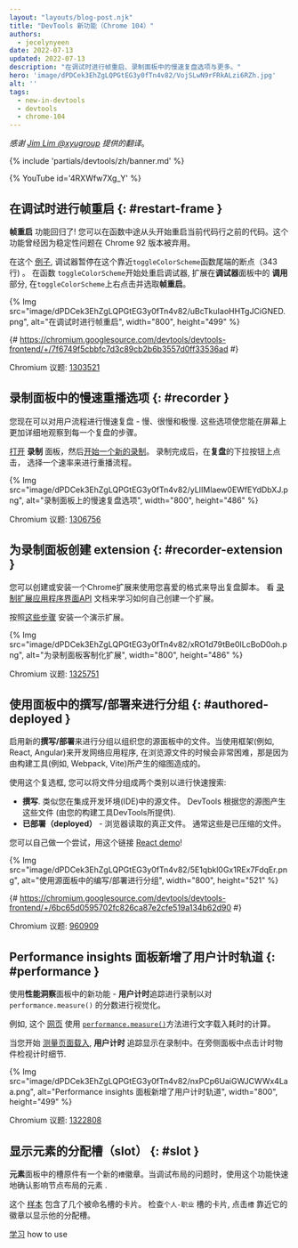 ```yaml
---	
layout: "layouts/blog-post.njk"
title: "DevTools 新功能（Chrome 104）"
authors:
  - jecelynyeen
date: 2022-07-13
updated: 2022-07-13
description: "在调试时进行帧重启、录制面板中的慢速复盘选项与更多。"
hero: 'image/dPDCek3EhZgLQPGtEG3y0fTn4v82/VojSLwN9rFRkALzi6RZh.jpg'
alt: ''
tags:
  - new-in-devtools
  - devtools
  - chrome-104
---
```


*感谢 [Jim Lim @xyugroup](https://www.linkedin.com/in/jim-lim-539a5638) 提供的翻译*。

{% include 'partials/devtools/zh/banner.md' %}

{% YouTube id='4RXWfw7Xg_Y' %}
<!-- start: translation instructions -->
<!-- + 1. Remove the "draft: true" tag above when submitting PR -->
<!-- + 2. Provide translations under each of the English commented original content -->
<!-- + 3. Translate the "description" tag above -->
<!-- + 4. Translate all the <img> alt text -->
<!-- + 5. Update the whats-new.md file -->

## 在调试时进行帧重启 {: #restart-frame  }

**帧重启** 功能回归了! 您可以在函数中途从头开始重启当前代码行之前的代码。这个功能曾经因为稳定性问题在 Chrome 92 版本被弃用。  

在这个 [例子](https://jec.fyi/), 调试器暂停在这个靠近`toggleColorScheme`函数尾端的断点（343 行) 。 在函数 `toggleColorScheme`开始处重启调试器, 扩展在**调试器**面板中的 **调用** 部分, 在`toggleColorScheme`上右点击并选取**帧重启**。  

{% Img src="image/dPDCek3EhZgLQPGtEG3y0fTn4v82/uBcTkuIaoHHTgJCiGNED.png", alt="在调试时进行帧重启", width="800", height="499" %}

{# https://chromium.googlesource.com/devtools/devtools-frontend/+/7f6749f5cbbfc7d3c89cb2b6b3557d0ff33536ad #}

Chromium 议题: [1303521](https://crbug.com/1303521)


## 录制面板中的慢速重播选项 {: #recorder  } 

您现在可以对用户流程进行慢速复盘 - 慢、很慢和极慢. 这些选项使您能在屏幕上更加详细地观察到每一个复盘的步骤。 

[打开](/docs/devtools/recorder/#open) **录制** 面板，然后[开始一个新的录制](/docs/devtools/recorder/#record)。 录制完成后，在**复盘**的下拉按钮上点击， 选择一个速率来进行重播流程。 

{% Img src="image/dPDCek3EhZgLQPGtEG3y0fTn4v82/yLIIMlaew0EWfEYdDbXJ.png", alt="录制面板上的慢速复盘选项", width="800", height="486" %}

Chromium 议题: [1306756](https://crbug.com/1306756)


## 为录制面板创建 extension {: #recorder-extension } 

您可以创建或安装一个Chrome扩展来使用您喜爱的格式来导出复盘脚本。 看 [录制扩展应用程序界面API](/docs/extensions/reference/devtools_recorder/) 文档来学习如何自己创建一个扩展。

按照[这些步骤](https://github.com/puppeteer/replay#create-a-chrome-extension-for-recorder-available-from-chrome-104-onwards) 安装一个演示扩展。 

{% Img src="image/dPDCek3EhZgLQPGtEG3y0fTn4v82/xRO1d79tBe0ILcBoD0oh.png", alt="为录制面板客制化扩展", width="800", height="486" %}

Chromium 议题: [1325751](https://crbug.com/1325751)


## 使用面板中的撰写/部署来进行分组 {: #authored-deployed } 

启用新的**撰写/部署**来进行分组以组织您的源面板中的文件。当使用框架(例如, React, Angular)来开发网络应用程序, 在浏览源文件的时候会非常困难，那是因为由构建工具(例如, Webpack, Vite)所产生的缩图造成的。  
 
使用这个复选框, 您可以将文件分组成两个类别以进行快速搜索: 

- **撰写**. 类似您在集成开发环境(IDE)中的源文件。 DevTools 根据您的源图产生这些文件 (由您的构建工具DevTools所提供).
- **已部署（deployed）** - 浏览器读取的真正文件。 通常这些是已压缩的文件。 
 
您可以自己做一个尝试，用这个链接 [React demo](https://reactjs.org/)! 

{% Img src="image/dPDCek3EhZgLQPGtEG3y0fTn4v82/5E1qbkl0Gx1REx7FdqEr.png", alt="使用源面板中的编写/部署进行分组", width="800", height="521" %}

{# https://chromium.googlesource.com/devtools/devtools-frontend/+/6bc65d0595702fc826ca87e2cfe519a134b62d90 #}
 
Chromium 议题: [960909](https://crbug.com/960909)


## Performance insights 面板新增了用户计时轨道 {: #performance }

使用**性能洞察**面板中的新功能 - **用户计时**追踪进行录制以对 `performance.measure()` 的分数进行视觉化。 

例如, 这个 [网页](https://jec.fyi/demo/perf-measure) 使用 [`performance.measure()`](https://web.dev/usertiming/#calculating-measurements-with-measure())方法进行文字载入耗时的计算。

当您开始 [测量页面载入](/docs/devtools/performance-insights/#record), **用户计时** 追踪显示在录制中。在旁侧面板中点击计时物件检视计时细节. 

{% Img src="image/dPDCek3EhZgLQPGtEG3y0fTn4v82/nxPCp6UaiGWJCWWx4Laa.png", alt="Performance insights 面板新增了用户计时轨道", width="800", height="499" %}

Chromium 议题: [1322808](https://crbug.com/1322808)

 
## 显示元素的分配槽（slot） {: #slot } 

**元素**面板中的槽原件有一个新的`槽`徽章。当调试布局的问题时，使用这个功能快速地确认影响节点布局的元素 .  

这个 [样本](https://mdn.github.io/web-components-examples/slotted-pseudo-element/) 包含了几个被命名槽的卡片。 检查`个人-职业` 槽的卡片, 点击`槽` 靠近它的徽章以显示他的分配槽。 

[学习](https://developer.mozilla.org/docs/Web/Web_Components/Using_templates_and_slots) how to use [<template>](https://developer.mozilla.org/docs/Web/HTML/Element/template) and [<slot>](https://developer.mozilla.org/docs/Web/HTML/Element/slot) 元素分配一个可以用来填充网页组件的影子文件对象模型 (Shadow DOM) 的自由面板。 

{% Img src="image/dPDCek3EhZgLQPGtEG3y0fTn4v82/7uQGHp9WoMCG1RIAkgIF.png", alt="显示元素的分配槽", width="800", height="486" %}

{# https://chromium.googlesource.com/devtools/devtools-frontend/+/164e238dabefc08018318a981131eedf2e81736b #}

Chromium 议题: [1018906](https://crbug.com/1018906)


## 模拟性能录制的硬件并发 {: #simulate  } 
 
在**性能** 面板中的**硬件并发**新设置让开发者设置由`navigator.hardwareConcurrency`报告的值。 
 
一些应用程序使用 `navigator.hardwareConcurrency`来调控他们的应用程序的并行程度, 例如,  调控Emscripten的可移植操作系统接口线程池(PThread)的大小. 使用这个功能, 开发者可以测试他们的应用程序在不同的内核数下的性能。
 
{% Img src="image/dPDCek3EhZgLQPGtEG3y0fTn4v82/PyykGRv29FZbBKJAwWOW.png", alt="模拟性能录制的硬件并行", width="800", height="536" %}

{# https://chromium.googlesource.com/devtools/devtools-frontend/+/b26de259d74a45e700d989ad9178c5e3a8b73145 #}
 
Chromium 议题: [1297439](https://crbug.com/1297439)


## 在自动填充层叠样式表（CSS）时预览非颜色数值的值 {: #css-var } 

当完成自当填充层叠样式表（CSS）变量时, DevTools 可以使用有意义的数值填充非颜色变量，并且让你预览改变后的节点数值。 

{% Img src="image/dPDCek3EhZgLQPGtEG3y0fTn4v82/V4slwNtX9HwLPdAyr8JF.png", alt="在自动填充层叠样式表（CSS）时预览非颜色数值的值", width="800", height="431" %}

{# https://chromium.googlesource.com/devtools/devtools-frontend/+/977cc58cb5654a2b68142ef8ac1b3f9ac2822694 #}

Chromium 议题: [1285091](https://crbug.com/1285091)

        
## 识别退后/前进缓存面板中的阻塞帧 {: #bfcache } 

[退后/前进缓存](/docs/devtools/application/back-forward-cache/) 面板中的**应用程序** 有新的 **帧** 分部来帮助你识别阻止页面符合bfcache条件的阻塞帧 . 

{% Img src="image/dPDCek3EhZgLQPGtEG3y0fTn4v82/UaRYEoYYoXhjSIn9seYK.png", alt="识别退后/前进缓存面板中的阻塞帧", width="800", height="486" %}
 
{# https://chromium.googlesource.com/devtools/devtools-frontend/+/897799b24fff0639d483111dd2d957288ba2bd06 #}
 
Chromium 议题: [1288158](https://crbug.com/1288158) 
 
 
## 改良JavaScript对象的自动填充建议 {: #autocomplete } 

JavaScript对象属性的自动填充现在可以根据这个规律显示: 

1. 拥有可枚举的属性
2. 拥有不可枚举的属性
3. 继承的可枚举的属性
4. 继承的不可枚举的属性

以前，开发者很难找到相关属性， 因为这个建议功能只支持自己的属性而非它的继承属性, 并且所有的继承属性都有自己的优先等级。

{% Img src="image/dPDCek3EhZgLQPGtEG3y0fTn4v82/IvFTcOWrBOTTMRHqn8u4.png", alt="JavaScript对象属性的自动填充现在可以根据这个规律显示", width="800", height="563" %}

{# https://chromium.googlesource.com/devtools/devtools-frontend/+/cee5205ae93c95b1dce49e220b9ebfa8c998d5a6 #}
 
Chromium 议题: [1299241](https://crbug.com/1299241)

 
## 源图改良 {: #sourcemaps }
 
以下是列出了几个源图的修复，这些修复改进了整体调试体验: 
 
- 断点现在可以作用在带有sourceURL注释的内联的 `<script>`脚本中。 
- 调试器现在可以解析带有源图的**范围**视图中的块作用域变量。 
  {% Img src="image/dPDCek3EhZgLQPGtEG3y0fTn4v82/gv9cGnDMF7OVlXPWntII.png", alt="解析块作用域变量lock scoped variables", width="800", height="532" %}
- 调试器现在可以解析带有源图的的**范围**视图中的块箭头函数的变量. 
{% Img src="image/dPDCek3EhZgLQPGtEG3y0fTn4v82/CZk0xjwMQAqknkW5G4Xf.png", alt="解析箭头函数中的变量", width="800", height="479" %}

Chromium 议题: [1329113](https://crbug.com/1329113), [1322115](https://crbug.com/1322115)
 
 
## 其他亮点 {: #misc } 
 
这里是一些本版本中需要注意的修复: 
 
- 修复源面板中的**自动填充** 设置。之前, 这个功能的关闭设置是失效的。 ([1323286](https://crbug.com/1323286))
- 更新**应用程序** 面板中的**清单文件（Manifest）**  来解析最新的配色方案的格式。 ([1318305](https://crbug.com/1318305))
- 改进了**性能洞见**中的 `<script async>` 渲染阻塞问题的建议。 以前，既使已经在脚本标注为异步， DevTools 也会建议用户`将异步属性添加到脚本标签`。 ([1334096](https://crbug.com/1334096))
- **性能洞察**面板现在将iframes检测为布局变化的潜在原因。 你可以检看**细节**面板 中的iframe 细节。 ([1328873](https://crbug.com/1328873)) 
- 当**命令菜单**中 [打开文件](/docs/devtools/resources/#open) , 撰写文件 (源图产生的文件) 的排名会更加高，因此他们会出现在被相似命名的部署脚本之上。 ([1312929](https://crbug.com/1312929)) 


{% include 'partials/devtools/zh/reach-out.md' %}
{% include 'partials/devtools/zh/whats-new.md' %}
